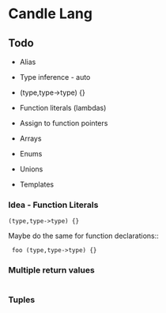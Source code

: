 # Candle Lang

## Todo


- Alias
- Type inference - auto

- (type,type->type) {}

- Function literals (lambdas)
- Assign to function pointers 

- Arrays
- Enums
- Unions
- Templates

### Idea - Function Literals
```
(type,type->type) {}
```

 Maybe do the same for function declarations::
```
 foo (type,type->type) {}
```

### Multiple return values

```

```

### Tuples

```

```